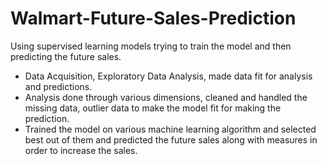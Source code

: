 # Walmart-Future-Sales-Prediction
Using supervised learning models trying to train the model and then predicting the future sales.
* Data Acquisition, Exploratory Data Analysis, made data fit for analysis and predictions. 
* Analysis done through various dimensions, cleaned and handled the missing data, outlier data to make the model fit for making the prediction.
* Trained the model on various machine learning algorithm and selected best out of them and predicted the future sales along with measures in order to increase the sales. 
